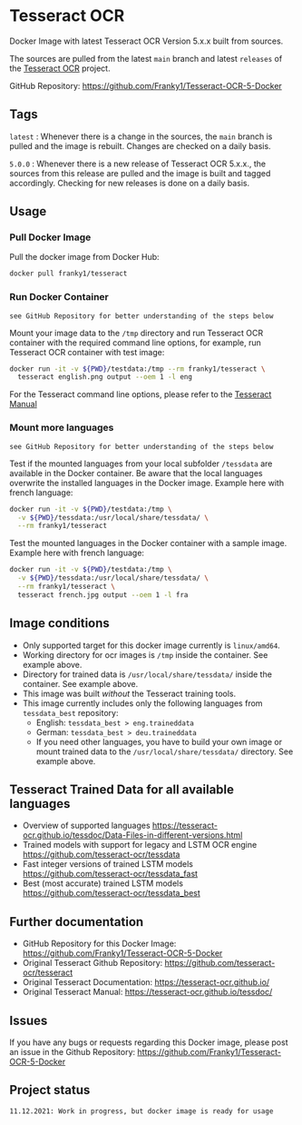 # Tesseract OCR

Docker Image with latest Tesseract OCR Version 5.x.x built from sources.

The sources are pulled from the latest `main` branch and latest `releases` of the [Tesseract OCR](https://github.com/tesseract-ocr/tesseract) project.

GitHub Repository: <https://github.com/Franky1/Tesseract-OCR-5-Docker>

## Tags

`latest` : Whenever there is a change in the sources, the `main` branch is pulled and the image is rebuilt. Changes are checked on a daily basis.

`5.0.0` : Whenever there is a new release of Tesseract OCR 5.x.x., the sources from this release are pulled and the image is built and tagged accordingly. Checking for new releases is done on a daily basis.

## Usage

### Pull Docker Image

Pull the docker image from Docker Hub:

```bash
docker pull franky1/tesseract
```

### Run Docker Container

```text
see GitHub Repository for better understanding of the steps below
```

Mount your image data to the `/tmp` directory and run Tesseract OCR container with the required command line options, for example, run Tesseract OCR container with test image:

```bash
docker run -it -v ${PWD}/testdata:/tmp --rm franky1/tesseract \
  tesseract english.png output --oem 1 -l eng
```

For the Tesseract command line options, please refer to the [Tesseract Manual](https://tesseract-ocr.github.io/tessdoc/)

### Mount more languages

```text
see GitHub Repository for better understanding of the steps below
```

Test if the mounted languages from your local subfolder `/tessdata` are available in the Docker container.
Be aware that the local languages overwrite the installed languages in the Docker image. Example here with french language:

```bash
docker run -it -v ${PWD}/testdata:/tmp \
  -v ${PWD}/tessdata:/usr/local/share/tessdata/ \
  --rm franky1/tesseract
```

Test the mounted languages in the Docker container with a sample image. Example here with french language:

```bash
docker run -it -v ${PWD}/testdata:/tmp \
  -v ${PWD}/tessdata:/usr/local/share/tessdata/ \
  --rm franky1/tesseract \
  tesseract french.jpg output --oem 1 -l fra
```

## Image conditions

- Only supported target for this docker image currently is `linux/amd64`.
- Working directory for ocr images is `/tmp` inside the container. See example above.
- Directory for trained data is `/usr/local/share/tessdata/` inside the container. See example above.
- This image was built _without_ the Tesseract training tools.
- This image currently includes only the following languages from `tessdata_best` repository:
  - English: `tessdata_best > eng.traineddata`
  - German: `tessdata_best > deu.traineddata`
  - If you need other languages, you have to build your own image or mount trained data to the `/usr/local/share/tessdata/` directory. See example above.

## Tesseract Trained Data for all available languages

- Overview of supported languages <https://tesseract-ocr.github.io/tessdoc/Data-Files-in-different-versions.html>
- Trained models with support for legacy and LSTM OCR engine <https://github.com/tesseract-ocr/tessdata>
- Fast integer versions of trained LSTM models <https://github.com/tesseract-ocr/tessdata_fast>
- Best (most accurate) trained LSTM models <https://github.com/tesseract-ocr/tessdata_best>

## Further documentation

- GitHub Repository for this Docker Image: <https://github.com/Franky1/Tesseract-OCR-5-Docker>
- Original Tesseract Github Repository: <https://github.com/tesseract-ocr/tesseract>
- Original Tesseract Documentation: <https://tesseract-ocr.github.io/>
- Original Tesseract Manual: <https://tesseract-ocr.github.io/tessdoc/>

## Issues

If you have any bugs or requests regarding this Docker image, please post an issue in the Github Repository:
<https://github.com/Franky1/Tesseract-OCR-5-Docker>

## Project status

```text
11.12.2021: Work in progress, but docker image is ready for usage
```
